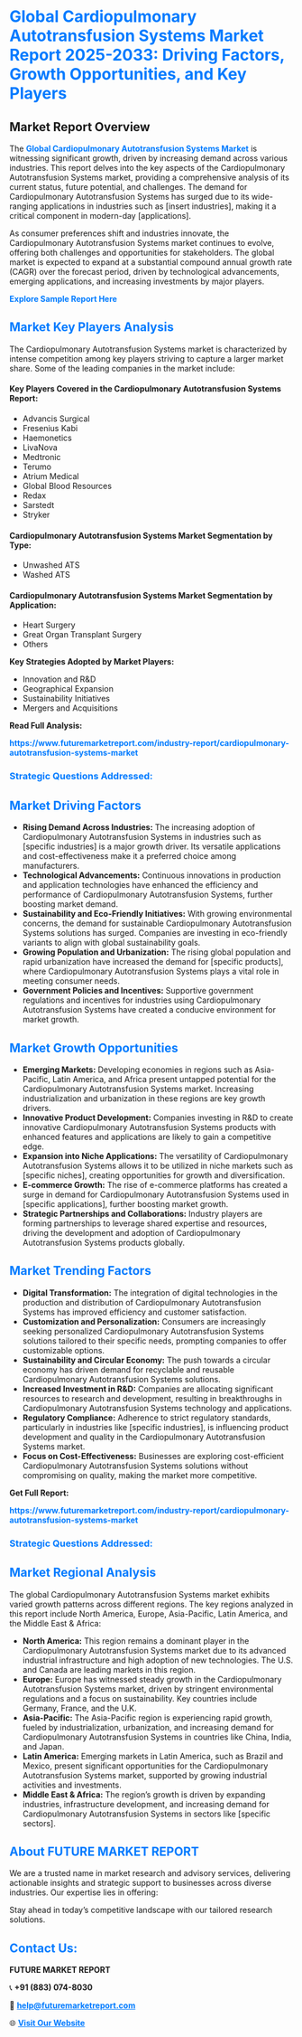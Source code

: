 <h1 style="color: #007BFF;">Global Cardiopulmonary Autotransfusion Systems Market Report 2025-2033: Driving Factors, Growth Opportunities, and Key Players</h1>

<section id="overview">
<h2>Market Report Overview</h2>
<p>The <a href="https://www.futuremarketreport.com/industry-report/cardiopulmonary-autotransfusion-systems-market" style="color: #007BFF; text-decoration: none;"><strong>Global Cardiopulmonary Autotransfusion Systems Market</strong></a> is witnessing significant growth, driven by increasing demand across various industries. This report delves into the key aspects of the Cardiopulmonary Autotransfusion Systems market, providing a comprehensive analysis of its current status, future potential, and challenges. The demand for Cardiopulmonary Autotransfusion Systems has surged due to its wide-ranging applications in industries such as [insert industries], making it a critical component in modern-day [applications].</p>
<p>As consumer preferences shift and industries innovate, the Cardiopulmonary Autotransfusion Systems market continues to evolve, offering both challenges and opportunities for stakeholders. The global market is expected to expand at a substantial compound annual growth rate (CAGR) over the forecast period, driven by technological advancements, emerging applications, and increasing investments by major players.</p>
</section>

<section id="overview">
<p><a href="https://www.futuremarketreport.com/request-sample/reportId=64114" style="color: #007BFF; text-decoration: none;"><strong>Explore Sample Report Here</strong></a></p>
</section>

<section id="key-players">
<h2 style="color: #007BFF;">Market Key Players Analysis</h2>
<p>The Cardiopulmonary Autotransfusion Systems market is characterized by intense competition among key players striving to capture a larger market share. Some of the leading companies in the market include:</p>
<h4>Key Players Covered in the Cardiopulmonary Autotransfusion Systems Report:</h4>
<ul><li>Advancis Surgical</li><li>Fresenius Kabi</li><li>Haemonetics</li><li>LivaNova</li><li>Medtronic</li><li>Terumo</li><li>Atrium Medical</li><li>Global Blood Resources</li><li>Redax</li><li>Sarstedt</li><li>Stryker</li></ul>
<h4>Cardiopulmonary Autotransfusion Systems Market Segmentation by Type:</h4>
<ul><li>Unwashed ATS</li><li>Washed ATS</li></ul>

<h4>Cardiopulmonary Autotransfusion Systems Market Segmentation by Application:</h4>
<ul><li>Heart Surgery</li><li>Great Organ Transplant Surgery</li><li>Others</li></ul>
<p><strong>Key Strategies Adopted by Market Players:</strong></p>
<ul>
<li>Innovation and R&D</li>
<li>Geographical Expansion</li>
<li>Sustainability Initiatives</li>
<li>Mergers and Acquisitions</li>
</ul>
</section>

<section>
<p><strong>Read Full Analysis: </strong></p><a href="https://www.futuremarketreport.com/industry-report/cardiopulmonary-autotransfusion-systems-market" style="color: #007BFF; text-decoration: none;"><strong>https://www.futuremarketreport.com/industry-report/cardiopulmonary-autotransfusion-systems-market</strong></a>
<h3 style="color: #007BFF;">Strategic Questions Addressed:</h3>
</section>

<section id="driving-factors">
<h2 style="color: #007BFF;">Market Driving Factors</h2>
<ul>
<li><strong>Rising Demand Across Industries:</strong> The increasing adoption of Cardiopulmonary Autotransfusion Systems in industries such as [specific industries] is a major growth driver. Its versatile applications and cost-effectiveness make it a preferred choice among manufacturers.</li>
<li><strong>Technological Advancements:</strong> Continuous innovations in production and application technologies have enhanced the efficiency and performance of Cardiopulmonary Autotransfusion Systems, further boosting market demand.</li>
<li><strong>Sustainability and Eco-Friendly Initiatives:</strong> With growing environmental concerns, the demand for sustainable Cardiopulmonary Autotransfusion Systems solutions has surged. Companies are investing in eco-friendly variants to align with global sustainability goals.</li>
<li><strong>Growing Population and Urbanization:</strong> The rising global population and rapid urbanization have increased the demand for [specific products], where Cardiopulmonary Autotransfusion Systems plays a vital role in meeting consumer needs.</li>
<li><strong>Government Policies and Incentives:</strong> Supportive government regulations and incentives for industries using Cardiopulmonary Autotransfusion Systems have created a conducive environment for market growth.</li>
</ul>
</section>

<section id="growth-opportunities">
<h2 style="color: #007BFF;">Market Growth Opportunities</h2>
<ul>
<li><strong>Emerging Markets:</strong> Developing economies in regions such as Asia-Pacific, Latin America, and Africa present untapped potential for the Cardiopulmonary Autotransfusion Systems market. Increasing industrialization and urbanization in these regions are key growth drivers.</li>
<li><strong>Innovative Product Development:</strong> Companies investing in R&D to create innovative Cardiopulmonary Autotransfusion Systems products with enhanced features and applications are likely to gain a competitive edge.</li>
<li><strong>Expansion into Niche Applications:</strong> The versatility of Cardiopulmonary Autotransfusion Systems allows it to be utilized in niche markets such as [specific niches], creating opportunities for growth and diversification.</li>
<li><strong>E-commerce Growth:</strong> The rise of e-commerce platforms has created a surge in demand for Cardiopulmonary Autotransfusion Systems used in [specific applications], further boosting market growth.</li>
<li><strong>Strategic Partnerships and Collaborations:</strong> Industry players are forming partnerships to leverage shared expertise and resources, driving the development and adoption of Cardiopulmonary Autotransfusion Systems products globally.</li>
</ul>
</section>

<section id="trending-factors">
<h2 style="color: #007BFF;">Market Trending Factors</h2>
<ul>
<li><strong>Digital Transformation:</strong> The integration of digital technologies in the production and distribution of Cardiopulmonary Autotransfusion Systems has improved efficiency and customer satisfaction.</li>
<li><strong>Customization and Personalization:</strong> Consumers are increasingly seeking personalized Cardiopulmonary Autotransfusion Systems solutions tailored to their specific needs, prompting companies to offer customizable options.</li>
<li><strong>Sustainability and Circular Economy:</strong> The push towards a circular economy has driven demand for recyclable and reusable Cardiopulmonary Autotransfusion Systems solutions.</li>
<li><strong>Increased Investment in R&D:</strong> Companies are allocating significant resources to research and development, resulting in breakthroughs in Cardiopulmonary Autotransfusion Systems technology and applications.</li>
<li><strong>Regulatory Compliance:</strong> Adherence to strict regulatory standards, particularly in industries like [specific industries], is influencing product development and quality in the Cardiopulmonary Autotransfusion Systems market.</li>
<li><strong>Focus on Cost-Effectiveness:</strong> Businesses are exploring cost-efficient Cardiopulmonary Autotransfusion Systems solutions without compromising on quality, making the market more competitive.</li>
</ul>
</section>

<section>
<p><strong>Get Full Report: </strong></p><a href="https://www.futuremarketreport.com/industry-report/cardiopulmonary-autotransfusion-systems-market" style="color: #007BFF; text-decoration: none;"><strong>https://www.futuremarketreport.com/industry-report/cardiopulmonary-autotransfusion-systems-market</strong></a>
<h3 style="color: #007BFF;">Strategic Questions Addressed:</h3>
</section>


<section id="regional-analysis">
<h2 style="color: #007BFF;">Market Regional Analysis</h2>
<p>The global Cardiopulmonary Autotransfusion Systems market exhibits varied growth patterns across different regions. The key regions analyzed in this report include North America, Europe, Asia-Pacific, Latin America, and the Middle East & Africa:</p>
<ul>
<li><strong>North America:</strong> This region remains a dominant player in the Cardiopulmonary Autotransfusion Systems market due to its advanced industrial infrastructure and high adoption of new technologies. The U.S. and Canada are leading markets in this region.</li>
<li><strong>Europe:</strong> Europe has witnessed steady growth in the Cardiopulmonary Autotransfusion Systems market, driven by stringent environmental regulations and a focus on sustainability. Key countries include Germany, France, and the U.K.</li>
<li><strong>Asia-Pacific:</strong> The Asia-Pacific region is experiencing rapid growth, fueled by industrialization, urbanization, and increasing demand for Cardiopulmonary Autotransfusion Systems in countries like China, India, and Japan.</li>
<li><strong>Latin America:</strong> Emerging markets in Latin America, such as Brazil and Mexico, present significant opportunities for the Cardiopulmonary Autotransfusion Systems market, supported by growing industrial activities and investments.</li>
<li><strong>Middle East & Africa:</strong> The region’s growth is driven by expanding industries, infrastructure development, and increasing demand for Cardiopulmonary Autotransfusion Systems in sectors like [specific sectors].</li>
</ul>
</section>

<footer>
<h2 style="color: #007BFF;">About FUTURE MARKET REPORT</h2>
<p>We are a trusted name in market research and advisory services, delivering actionable insights and strategic support to businesses across diverse industries. Our expertise lies in offering:</p>

<p>Stay ahead in today’s competitive landscape with our tailored research solutions.</p>

<h2 style="color: #007BFF;">Contact Us:</h2>
<p><strong>FUTURE MARKET REPORT</strong></p>
<p>📞 <strong>+91 (883) 074-8030</strong></p>
<p>📧 <strong><a href="mailto:help@futuremarketreport.com" style="color: #007BFF;">help@futuremarketreport.com</a></strong></p>
<p>🌐 <strong><a href="https://www.futuremarketreport.com/" style="color: #007BFF;">Visit Our Website</a></strong></p>
</footer>